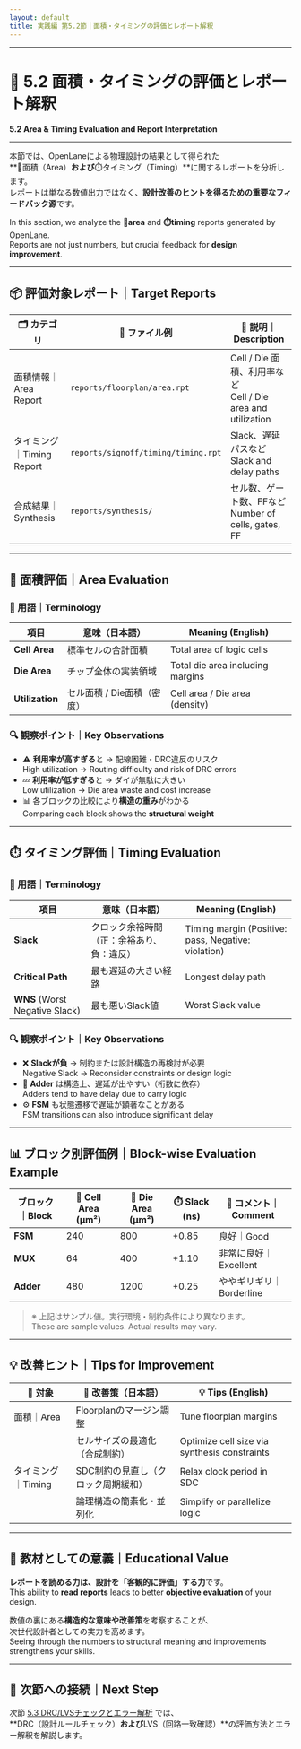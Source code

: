 ```yaml
---
layout: default
title: 実践編 第5.2節｜面積・タイミングの評価とレポート解釈
---
```


---

# 🧪 5.2 面積・タイミングの評価とレポート解釈  
**5.2 Area & Timing Evaluation and Report Interpretation**

---

本節では、OpenLaneによる物理設計の結果として得られた  
**📐面積（Area）**および**⏱️タイミング（Timing）**に関するレポートを分析します。  
レポートは単なる数値出力ではなく、**設計改善のヒントを得るための重要なフィードバック源**です。

In this section, we analyze the **📐area** and **⏱️timing** reports generated by OpenLane.  
Reports are not just numbers, but crucial feedback for **design improvement**.

---

## 📦 評価対象レポート｜Target Reports

| 🗂️ **カテゴリ** | 📁 **ファイル例** | 📝 **説明｜Description** |
|-----------------|-------------------|--------------------------|
| 面積情報｜Area Report | `reports/floorplan/area.rpt` | Cell / Die 面積、利用率など<br>Cell / Die area and utilization |
| タイミング｜Timing Report | `reports/signoff/timing/timing.rpt` | Slack、遅延パスなど<br>Slack and delay paths |
| 合成結果｜Synthesis | `reports/synthesis/` | セル数、ゲート数、FFなど<br>Number of cells, gates, FF |

---

## 📐 面積評価｜Area Evaluation

### 📖 用語｜Terminology

| **項目** | **意味（日本語）** | **Meaning (English)** |
|----------|--------------------|------------------------|
| **Cell Area** | 標準セルの合計面積 | Total area of logic cells |
| **Die Area**  | チップ全体の実装領域 | Total die area including margins |
| **Utilization** | セル面積 / Die面積（密度） | Cell area / Die area (density) |

### 🔍 観察ポイント｜Key Observations

- ⚠️ **利用率が高すぎる**と → 配線困難・DRC違反のリスク  
  High utilization → Routing difficulty and risk of DRC errors  
- 💤 **利用率が低すぎる**と → ダイが無駄に大きい  
  Low utilization → Die area waste and cost increase  
- 📊 各ブロックの比較により**構造の重み**がわかる  
  Comparing each block shows the **structural weight**

---

## ⏱️ タイミング評価｜Timing Evaluation

### 📖 用語｜Terminology

| **項目** | **意味（日本語）** | **Meaning (English)** |
|----------|--------------------|------------------------|
| **Slack** | クロック余裕時間（正：余裕あり、負：違反） | Timing margin (Positive: pass, Negative: violation) |
| **Critical Path** | 最も遅延の大きい経路 | Longest delay path |
| **WNS** (Worst Negative Slack) | 最も悪いSlack値 | Worst Slack value |

### 🔍 観察ポイント｜Key Observations

- ❌ **Slackが負** → 制約または設計構造の再検討が必要  
  Negative Slack → Reconsider constraints or design logic  
- 🧮 **Adder** は構造上、遅延が出やすい（桁数に依存）  
  Adders tend to have delay due to carry logic  
- ⚙️ **FSM** も状態遷移で遅延が顕著なことがある  
  FSM transitions can also introduce significant delay

---

## 📊 ブロック別評価例｜Block-wise Evaluation Example

| **ブロック｜Block** | 🧱 **Cell Area** (µm²) | 🧱 **Die Area** (µm²) | ⏱️ **Slack** (ns) | 📝 **コメント｜Comment** |
|---------------------|-------------------------|------------------------|--------------------|--------------------------|
| **FSM**             | 240                     | 800                    | +0.85              | 良好｜Good               |
| **MUX**             | 64                      | 400                    | +1.10              | 非常に良好｜Excellent    |
| **Adder**           | 480                     | 1200                   | +0.25              | ややギリギリ｜Borderline |

> ※ 上記はサンプル値。実行環境・制約条件により異なります。  
> These are sample values. Actual results may vary.

---

## 💡 改善ヒント｜Tips for Improvement

| 🎯 **対象** | 🔧 **改善策（日本語）** | 💡 **Tips (English)** |
|------------|--------------------------|------------------------|
| 面積｜Area | Floorplanのマージン調整 | Tune floorplan margins |
|            | セルサイズの最適化（合成制約） | Optimize cell size via synthesis constraints |
| タイミング｜Timing | SDC制約の見直し（クロック周期緩和） | Relax clock period in SDC |
|            | 論理構造の簡素化・並列化 | Simplify or parallelize logic |

---

## 📘 教材としての意義｜Educational Value

**レポートを読める力は、設計を「客観的に評価」する力**です。  
This ability to **read reports** leads to better **objective evaluation** of your design.

数値の裏にある**構造的な意味や改善策**を考察することが、  
次世代設計者としての実力を高めます。  
Seeing through the numbers to structural meaning and improvements strengthens your skills.

---

## 🔗 次節への接続｜Next Step

次節 [5.3 DRC/LVSチェックとエラー解析](5.3_drc_and_lvs_check.md) では、  
**DRC（設計ルールチェック）**および**LVS（回路一致確認）**の評価方法とエラー解釈を解説します。
